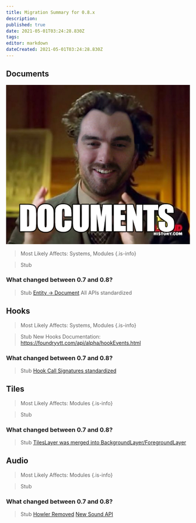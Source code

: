 ```yaml
---
title: Migration Summary for 0.8.x
description: 
published: true
date: 2021-05-01T03:24:28.830Z
tags: 
editor: markdown
dateCreated: 2021-05-01T03:24:28.830Z
---
```


## Documents

![documents.png](/documents.png)

> Most Likely Affects: Systems, Modules
{.is-info}

> Stub

### What changed between 0.7 and 0.8?

> Stub
> [Entity -> Document](https://foundryvtt.wiki/en/migrations/0_8_0/no-base-entity)
> All APIs standardized


## Hooks

> Most Likely Affects: Systems, Modules
{.is-info}

> Stub
> New Hooks Documentation: https://foundryvtt.com/api/alpha/hookEvents.html


### What changed between 0.7 and 0.8?

> Stub
> [Hook Call Signatures standardized](https://foundryvtt.wiki/en/migrations/0_8_1/standard-hook-signatures)


## Tiles

> Most Likely Affects: Modules
{.is-info}

> Stub

### What changed between 0.7 and 0.8?

> Stub
> [TilesLayer was merged into BackgroundLayer/ForegroundLayer](https://foundryvtt.wiki/en/migrations/0_8_2/tiles-layers)


## Audio

> Most Likely Affects: Modules
{.is-info}

> Stub

### What changed between 0.7 and 0.8?

> Stub
> [Howler Removed](https://foundryvtt.wiki/en/migrations/0_8_2/tiles-layers)
> [New Sound API](https://foundryvtt.com/api/alpha/AudioHelper.html)

